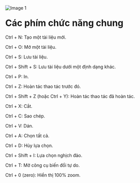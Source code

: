 <img src="https://count-viewer.vercel.app//api/blog/view?url=https://creatipath.github.io/phtoshop-short/section1.html" alt="Image 1" style="float: left">

# Các phím chức năng chung

Ctrl + N: Tạo một tài liệu mới.

Ctrl + O: Mở một tài liệu.

Ctrl + S: Lưu tài liệu.

Ctrl + Shift + S: Lưu tài liệu dưới một định dạng khác.

Ctrl + P: In.

Ctrl + Z: Hoàn tác thao tác trước đó.

Ctrl + Shift + Z (hoặc Ctrl + Y): Hoàn tác thao tác đã hoàn tác.

Ctrl + X: Cắt.

Ctrl + C: Sao chép.

Ctrl + V: Dán.

Ctrl + A: Chọn tất cả.

Ctrl + D: Hủy lựa chọn.

Ctrl + Shift + I: Lựa chọn nghịch đảo.

Ctrl + T: Mở công cụ biến đổi tự do.

Ctrl + 0 (zero): Hiển thị 100% zoom.
